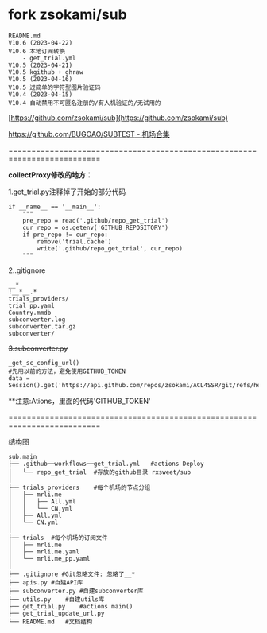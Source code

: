 # fork zsokami/sub
```
README.md
V10.6 (2023-04-22)
V10.6 本地订阅转换
    - get_trial.yml
V10.5 (2023-04-21)
V10.5 kgithub + ghraw   
V10.5 (2023-04-16)
V10.5 过简单的字符型图片验证码
V10.4 (2023-04-15)
V10.4 自动禁用不可匿名注册的/有人机验证的/无试用的
```
[https://github.com/zsokami/sub](https://github.com/zsokami/sub)

[https://github.com/BUGOAO/SUBTEST - 机场合集](https://github.com/BUGOAO/SUBTEST)

==========================================================================

**collectProxy修改的地方：**

1.get_trial.py注释掉了开始的部分代码
```
if __name__ == '__main__':
    """
    pre_repo = read('.github/repo_get_trial')
    cur_repo = os.getenv('GITHUB_REPOSITORY')
    if pre_repo != cur_repo:
        remove('trial.cache')
        write('.github/repo_get_trial', cur_repo)
    """
```
2..gitignore
```
__*
!__*__.*
trials_providers/
trial_pp.yaml
Country.mmdb
subconverter.log
subconverter.tar.gz
subconverter/
```
~~3.subconverter.py~~
```
_get_sc_config_url()
#先用以前的方法，避免使用GITHUB_TOKEN
data = Session().get('https://api.github.com/repos/zsokami/ACL4SSR/git/refs/heads/main').json()
```
**注意:Ations，里面的代码'GITHUB_TOKEN'

==========================================================================

结构图
```
sub.main
├── .github──workflows──get_trial.yml	#actions Deploy
│   └── repo_get_trial	#存放的github目录 rxsweet/sub 
│
├── trials_providers	#每个机场的节点分组 
│   ├── mrli.me
│   │   ├── All.yml
│   │   └── CN.yml
│   ├── All.yml
│   └── CN.yml
│
├── trials	#每个机场的订阅文件
│   ├── mrli.me
│   ├── mrli.me.yaml
│   └── mrli.me_pp.yaml
│
├── .gitignore #Git忽略文件: 忽略了__*
├── apis.py	#自建API库
├── subconverter.py	#自建subconverter库
├── utils.py	#自建utils库
├── get_trial.py	#actions main()
├── get_trial_update_url.py
└── README.md	#文档结构
```
